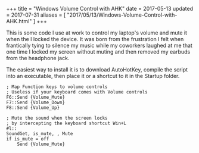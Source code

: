 +++
title = "Windows Volume Control with AHK"
date = 2017-05-13
updated = 2017-07-31
aliases = [ "2017/05/13/Windows-Volume-Control-with-AHK.html" ]
+++

This is some code I use at work to control my laptop's volume and mute it when the I locked the device.
It was born from the frustration I felt when frantically tying to silence my music while my coworkers laughed at me that one time I locked my screen without muting and then removed my earbuds from the headphone jack.

The easiest way to install it is to download AutoHotKey, compile the script into an executable, then place it or a shortcut to it in the Startup folder.

```
; Map Function keys to volume controls
; Useless if your keyboard comes with Volume controls
F6::Send {Volume_Mute}
F7::Send {Volume_Down}
F8::Send {Volume_Up}
```

```
; Mute the sound when the screen locks
; by intercepting the keyboard shortcut Win+L
#l::
SoundGet, is_mute, , Mute
if is_mute = off
    Send {Volume_Mute}
```

